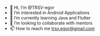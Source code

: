 - 👋 Hi, I’m @TRSV-egor
- 👀 I’m interested in Android Applications
- 🌱 I’m currently learning Java and Flutter
- 💞️ I’m looking to collaborate with mentors
- 📫 How to reach me trsv.egor@gmail.com
